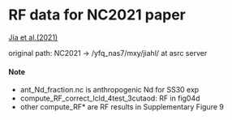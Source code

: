 # RF data for NC2021 paper 
[Jia et al.(2021)](https://www.nature.com/articles/s41467-021-23888-1)

original path: NC2021 -> /yfq_nas7/mxy/jiahl/ at asrc server

#### Note
- ant_Nd_fraction.nc is anthropogenic Nd for SS30 exp
- compute_RF_correct_lcld_4test_3cutaod: RF in fig04d
- other compute_RF* are RF results in Supplementary Figure 9
